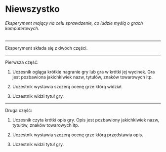 # Niewszystko

###### Eksperyment mający na celu sprawdzenie, co ludzie myślą o grach komputerowych.

---

Eksperyment składa się z dwóch części.

---

Pierwsza część:

1. Uczesnik ogląga krótkie nagranie gry lub gra w krótki jej wycinek. Gra jest pozbawiona jakichklwiek nazw, tytułów, znaków towarowych itp.

2. Uczestnik wystawia szczerą ocenę grze którą widział.

3. Uczestnik widzi tytuł gry.

---

Druga część:

1. Uczesnik czyta krótki opis gry. Opis jest pozbawiony jakichklwiek nazw, tytułów, znaków towarowych itp.

2. Uczestnik wystawia szczerą ocenę grze którą przedstawia opis.

3. Uczestnik widzi tytuł gry.
